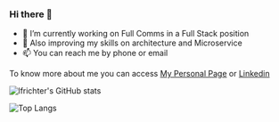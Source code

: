 ### Hi there 👋

- 🔭 I’m currently working on Full Comms in a Full Stack position
- 🌱 Also improving my skills on architecture and Microservice
- 📫 You can reach me by phone or email

To know more about me you can access [My Personal Page](https://lfrichter.github.io/fernando.richter/) or [Linkedin](https://www.linkedin.com/in/lfrichter/)



![lfrichter's GitHub stats](https://github-readme-stats.vercel.app/api?username=lfrichter&count_private=true&show_icons=true&theme=merko)




![Top Langs](https://github-readme-stats.vercel.app/api/top-langs/?username=lfrichter&layout=compact)

